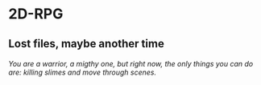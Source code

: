 # 2D-RPG
## Lost files, maybe another time
###### You are a warrior, a migthy one, but right now, the only things you can do are: killing slimes and move through scenes.

